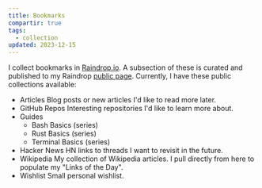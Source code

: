 ```yaml
---
title: Bookmarks
compartir: true
tags:
  - collection
updated: 2023-12-15
---
```


I collect bookmarks in [Raindrop.io](https://raindrop.io/). A subsection of these is curated and published to my Raindrop [public page](https://raindrop.io/SemanticData). Currently, I have these public collections available:

- Articles
  Blog posts or new articles I'd like to read more later.
- GitHub Repos
  Interesting repositories I'd like to learn more about.
- Guides
  - Bash Basics (series)
  - Rust Basics (series)
  - Terminal Basics (series)
- Hacker News
  HN links to threads I want to revisit in the future.
- Wikipedia
  My collection of Wikipedia articles. I pull directly from here to populate my "Links of the Day".
- Wishlist
  Small personal wishlist.
